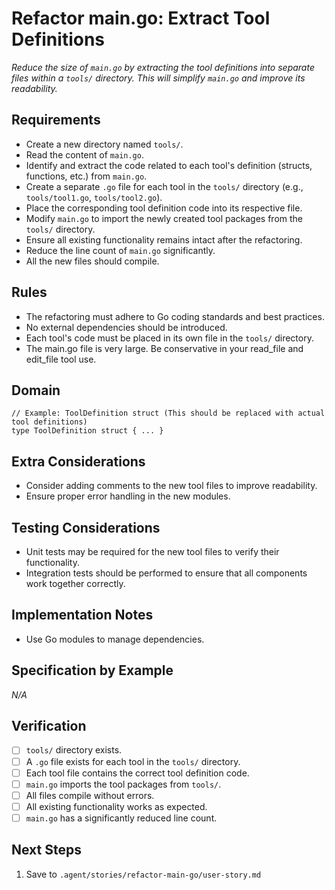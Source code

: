 # Refactor main.go: Extract Tool Definitions

*Reduce the size of `main.go` by extracting the tool definitions into separate files within a `tools/` directory. This will simplify `main.go` and improve its readability.*

## Requirements

- Create a new directory named `tools/`.
- Read the content of `main.go`.
- Identify and extract the code related to each tool's definition (structs, functions, etc.) from `main.go`.
- Create a separate `.go` file for each tool in the `tools/` directory (e.g., `tools/tool1.go`, `tools/tool2.go`).
- Place the corresponding tool definition code into its respective file.
- Modify `main.go` to import the newly created tool packages from the `tools/` directory.
- Ensure all existing functionality remains intact after the refactoring.
- Reduce the line count of `main.go` significantly.
- All the new files should compile.

## Rules

- The refactoring must adhere to Go coding standards and best practices.
- No external dependencies should be introduced.
- Each tool's code must be placed in its own file in the `tools/` directory.
- The main.go file is very large. Be conservative in your read_file and edit_file tool use.

## Domain

```
// Example: ToolDefinition struct (This should be replaced with actual tool definitions)
type ToolDefinition struct { ... }
```

## Extra Considerations

- Consider adding comments to the new tool files to improve readability.
- Ensure proper error handling in the new modules.

## Testing Considerations

- Unit tests may be required for the new tool files to verify their functionality.
- Integration tests should be performed to ensure that all components work together correctly.

## Implementation Notes

- Use Go modules to manage dependencies.

## Specification by Example

*N/A*

## Verification

- [ ] `tools/` directory exists.
- [ ] A `.go` file exists for each tool in the `tools/` directory.
- [ ] Each tool file contains the correct tool definition code.
- [ ] `main.go` imports the tool packages from `tools/`.
- [ ] All files compile without errors.
- [ ] All existing functionality works as expected.
- [ ] `main.go` has a significantly reduced line count.

## Next Steps

1. Save to `.agent/stories/refactor-main-go/user-story.md`